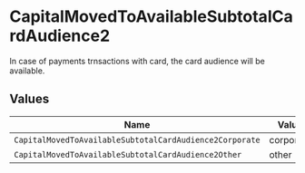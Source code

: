 # CapitalMovedToAvailableSubtotalCardAudience2

In case of payments trnsactions with card, the card audience will be available.


## Values

| Name                                                    | Value                                                   |
| ------------------------------------------------------- | ------------------------------------------------------- |
| `CapitalMovedToAvailableSubtotalCardAudience2Corporate` | corporate                                               |
| `CapitalMovedToAvailableSubtotalCardAudience2Other`     | other                                                   |